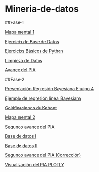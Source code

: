 # Mineria-de-datos

##Fase-1

[Mapa mental 1](https://github.com/KevinONM/Mineria-de-datos-003/blob/main/MapaMental_1_1802294.pdf)

[Ejercicio de Base de Datos](https://github.com/SahoriRamirez/MineriaDeDatos/blob/main/Ej1_BaseDatos_4.pdf)

[Ejercicios Básicos de Python](https://github.com/KevinONM/Mineria-de-datos-003/blob/main/Ej_Python_1802294.ipynb)

[Limpieza de Datos](https://github.com/SahoriRamirez/MineriaDeDatos/blob/main/Archivos/Ej_Limpieza_04.ipynb)

[Avance del PIA](https://github.com/SahoriRamirez/MineriaDeDatos/blob/main/Archivos/Avance1_PIA_04%20.ipynb)

##Fase-2

[Presentación Regresión Bayesiana Equipo 4](https://github.com/SahoriRamirez/MineriaDeDatos/blob/main/Archivos/Presentaci%C3%B3n_Regresi%C3%B3n%20Bayesiana_04.pdf)

[Ejemplo de regresión lineal Bayesiana](https://github.com/SahoriRamirez/MineriaDeDatos/blob/c3c46aeccf98651e74613947e338c28346de0355/Archivos/EJ_REGRESION_LINEAL_BAYESIANA_04.R)

[Cakificaciones de Kahoot](https://github.com/SahoriRamirez/MineriaDeDatos/blob/c3c46aeccf98651e74613947e338c28346de0355/Archivos/Calificaci%C3%B3n_Regresi%C3%B3n%20Bayesiana%20_Equipo04.pdf)

[Mapa mental 2](https://github.com/KevinONM/Mineria-de-datos-003/blob/main/Mapa%20Mental_2_1802294.pdf)

[Segundo avance del PIA](https://nbviewer.jupyter.org/github/SahoriRamirez/MineriaDeDatos/blob/main/Archivos/AvancePIA_II_003_04.ipynb)

[Base de datos I](https://nbviewer.jupyter.org/github/SahoriRamirez/MineriaDeDatos/blob/main/Archivos/Visualizaci%C3%B3n_04_Principal.ipynb)

[Base de datos II](https://nbviewer.jupyter.org/github/SahoriRamirez/MineriaDeDatos/blob/main/Archivos/Vializaci%C3%B3n_04_Secundaria.ipynb)

[Segundo avance del PIA (Corrección)](https://nbviewer.jupyter.org/github/SahoriRamirez/MineriaDeDatos/blob/main/Archivos/AvancePIA_II_003_04CORRECCI%C3%93N.ipynb)

[Visualización del PIA PLOTLY](https://chart-studio.plotly.com/~verormz/0/avance-2-del-pia-integrantes/#/)
